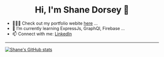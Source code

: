 <h1 align="center"> Hi, I'm Shane Dorsey 👋 </h1>

<!--
**scdorsey22/scdorsey22** is a ✨ _special_ ✨ repository because its `README.md` (this file) appears on your GitHub profile.

Here are some ideas to get you started:

-->

- 👨🏼‍💻 Check out my portfolio webite [here](https://shanedorsey.com/) ...
- 🌱 I’m currently learning ExpressJs, GraphQl, Firebase ...
- 📫 Connect with me: [LinkedIn](https://www.linkedin.com/in/shanedorsey/)

---

[![Shane's GitHub stats](https://github-readme-stats.vercel.app/api?username=scdorsey22)](https://github.com/anuraghazra/github-readme-stats)



